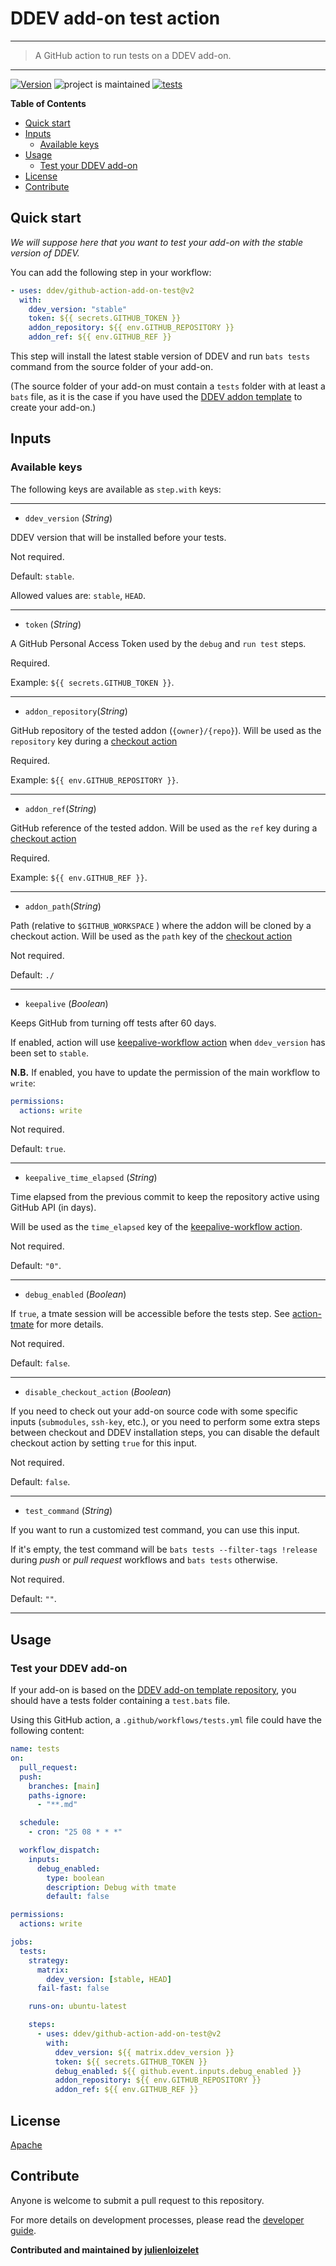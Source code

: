 # DDEV add-on test action

---

> A GitHub action to run tests on a DDEV add-on.

---

[![Version](https://img.shields.io/github/v/release/ddev/github-action-add-on-test)](https://github.com/ddev/github-action-add-on-test/releases)
![project is maintained](https://img.shields.io/maintenance/yes/2024.svg)
[![tests](https://github.com/ddev/github-action-add-on-test/actions/workflows/add-ons-test.yml/badge.svg)](https://github.com/ddev/github-action-add-on-test/actions/workflows/add-ons-test.yml)

**Table of Contents**

<!-- START doctoc generated TOC please keep comment here to allow auto update -->
<!-- DON'T EDIT THIS SECTION, INSTEAD RE-RUN doctoc TO UPDATE -->

- [Quick start](#quick-start)
- [Inputs](#inputs)
  - [Available keys](#available-keys)
- [Usage](#usage)
  - [Test your DDEV add-on](#test-your-ddev-add-on)
- [License](#license)
- [Contribute](#contribute)

<!-- END doctoc generated TOC please keep comment here to allow auto update -->

## Quick start

_We will suppose here that you want to test your add-on with the stable version of DDEV._

You can add the following step in your workflow:

```yaml
- uses: ddev/github-action-add-on-test@v2
  with:
    ddev_version: "stable"
    token: ${{ secrets.GITHUB_TOKEN }}
    addon_repository: ${{ env.GITHUB_REPOSITORY }}
    addon_ref: ${{ env.GITHUB_REF }}
```

This step will install the latest stable version of DDEV and run `bats tests` command from the source folder of your add-on.

(The source folder of your add-on must contain a `tests` folder with at least a `bats` file, as it is the case if you have used the [DDEV addon template](https://github.com/ddev/ddev-addon-template) to create your add-on.)

## Inputs

### Available keys

The following keys are available as `step.with` keys:

---

- `ddev_version` (_String_)

DDEV version that will be installed before your tests.

Not required.

Default: `stable`.

Allowed values are: `stable`, `HEAD`.

---

- `token` (_String_)

A GitHub Personal Access Token used by the `debug` and `run test` steps.

Required.

Example: `${{ secrets.GITHUB_TOKEN }}`.

---

- `addon_repository`(_String_)

GitHub repository of the tested addon (`{owner}/{repo}`). Will be used as the `repository` key during a [checkout
action](https://github.com/actions/checkout#usage)

Required.

Example: `${{ env.GITHUB_REPOSITORY }}`.

---

- `addon_ref`(_String_)

GitHub reference of the tested addon. Will be used as the `ref` key during a [checkout action](https://github.com/actions/checkout#usage)

Required.

Example: `${{ env.GITHUB_REF }}`.

---

- `addon_path`(_String_)

Path (relative to `$GITHUB_WORKSPACE` ) where the addon will be cloned by a checkout action. Will be used as the `path`
key of the [checkout action](https://github.com/actions/checkout#usage)

Not required.

Default: `./`

---

- `keepalive` (_Boolean_)

Keeps GitHub from turning off tests after 60 days.

If enabled, action will use [keepalive-workflow action](https://github.com/gautamkrishnar/keepalive-workflow) when `ddev_version` has been set to `stable`.

**N.B.** If enabled, you have to update the permission of the main workflow to `write`:

```yaml
permissions:
  actions: write
```

Not required.

Default: `true`.

---

- `keepalive_time_elapsed` (_String_)

Time elapsed from the previous commit to keep the repository active using GitHub API (in days).

Will be used as the `time_elapsed` key of the [keepalive-workflow action](https://github.com/gautamkrishnar/keepalive-workflow).

Not required.

Default: `"0"`.

---

- `debug_enabled` (_Boolean_)

If `true`, a tmate session will be accessible before the tests step. See [action-tmate](https://github.com/mxschmitt/action-tmate) for more details.

Not required.

Default: `false`.

---

- `disable_checkout_action` (_Boolean_)

If you need to check out your add-on source code with some specific inputs (`submodules`, `ssh-key`, etc.), or you need to perform some extra steps between checkout and DDEV installation steps, you can disable the default checkout action by setting `true` for this input.

Not required.

Default: `false`.

---

- `test_command` (_String_)

If you want to run a customized test command, you can use this input.

If it's empty, the test command will be `bats tests --filter-tags !release` during _push_ or _pull request_ workflows and `bats tests` otherwise.

Not required.

Default: `""`.

---

## Usage

### Test your DDEV add-on

If your add-on is based on the [DDEV add-on template repository](https://github.com/ddev/ddev-addon-template), you
should have a tests folder containing a `test.bats` file.

Using this GitHub action, a `.github/workflows/tests.yml` file could have the following content:

```yaml
name: tests
on:
  pull_request:
  push:
    branches: [main]
    paths-ignore:
      - "**.md"

  schedule:
    - cron: "25 08 * * *"

  workflow_dispatch:
    inputs:
      debug_enabled:
        type: boolean
        description: Debug with tmate
        default: false

permissions:
  actions: write

jobs:
  tests:
    strategy:
      matrix:
        ddev_version: [stable, HEAD]
      fail-fast: false

    runs-on: ubuntu-latest

    steps:
      - uses: ddev/github-action-add-on-test@v2
        with:
          ddev_version: ${{ matrix.ddev_version }}
          token: ${{ secrets.GITHUB_TOKEN }}
          debug_enabled: ${{ github.event.inputs.debug_enabled }}
          addon_repository: ${{ env.GITHUB_REPOSITORY }}
          addon_ref: ${{ env.GITHUB_REF }}
```

## License

[Apache](LICENSE)

## Contribute

Anyone is welcome to submit a pull request to this repository.

For more details on development processes, please read the [developer guide](./docs/DEVELOPER.md).

**Contributed and maintained by [julienloizelet](https://github.com/julienloizelet)**
